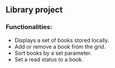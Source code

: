 ## Library project

### Functionalities:
- Displays a set of books stored locally.
- Add or remove a book from the grid.
- Sort books by a set parameter.
- Set a read status to a book.
